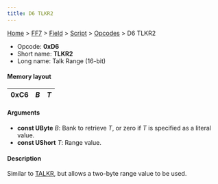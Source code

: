 ```yaml
---
title: D6 TLKR2
---
```


[Home](../../../../Main%20Page.md.md) > [FF7](../../../../FF7.md) > [Field](../../../Field.md) > [Script](../../Script.md) > [Opcodes](../Opcodes.md) > D6 TLKR2

-   Opcode: **0xD6**
-   Short name: **TLKR2**
-   Long name: Talk Range (16-bit)

#### Memory layout

| 0xC6 | *B* | *T* |
|------|-----|-----|

#### Arguments

-   **const UByte** *B*: Bank to retrieve *T*, or zero if *T* is
    specified as a literal value.
-   **const UShort** *T*: Range value.

#### Description

Similar to [TALKR][], but allows a two-byte range value to be used.

  [TALKR]: C5%20TALKR.md "wikilink"
